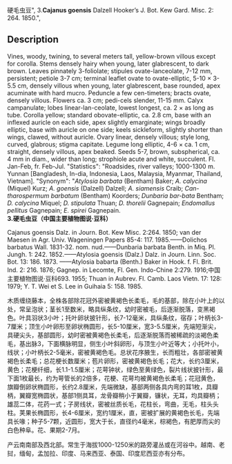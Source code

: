 硬毛虫豆",
3.**Cajanus goensis** Dalzell Hooker’s J. Bot. Kew Gard. Misc. 2: 264. 1850.",

## Description
Vines, woody, twining, to several meters tall, yellow-brown villous except for corolla. Stems densely hairy when young, later glabrescent, to dark brown. Leaves pinnately 3-foliolate; stipules ovate-lanceolate, 7-12 mm, persistent; petiole 3-7 cm; terminal leaflet ovate to ovate-elliptic, 5-10 × 3-5.5 cm, densely villous when young, later glabrescent, base rounded, apex acuminate with hard mucro. Peduncle a few cen-timeters; bracts ovate, densely villous. Flowers ca. 3 cm; pedi-cels slender, 11-15 mm. Calyx campanulate; lobes linear-lan-ceolate, lowest longest, ca. 2 × as long as tube. Corolla yellow; standard obovate-elliptic, ca. 2.8 cm, base with an inflexed auricle on each side, apex slightly emarginate; wings broadly elliptic, base with auricle on one side; keels sickleform, slightly shorter than wings, clawed, without auricle. Ovary linear, densely villous; style long, curved, glabrous; stigma capitate. Legume long elliptic, 4-6 × ca. 1 cm, straight, densely villous, apex beaked. Seeds 5-7, brown, subspherical, ca. 4 mm in diam., wider than long; strophiole acute and white, succulent. Fl. Jan-Feb, fr. Feb-Jul.
  "Statistics": "Roadsides, river valleys; 1000-1300 m. Yunnan [Bangladesh, In-dia, Indonesia, Laos, Malaysia, Myanmar, Thailand, Vietnam].
  "Synonym": "*Atylosia barbata* (Bentham) Baker; *A. calycina* (Miquel) Kurz; *A. goensis* (Dalzell) Dalzell; *A. siamensis* Craib; *Can-tharospermum barbatum* (Bentham) Koorders; *Dunbaria bar-bata* Bentham; *D. calycina* Miquel; *D. stipulata* Thuan; *D. thorelii* Gagnepain; *Endomallus pellitus* Gagnepain; *E. spirei* Gagnepain.
**3.硬毛虫豆（中国主要植物图说·豆科）**

Cajanus goensis Dalz. in Journ. Bot. Kew Misc. 2:264. 1850; van der Maesen in Agr. Univ. Wageningen Papers 85-4: 117. 1985.——Dolichos barbatus Wall. 1831-32. nom. nud.——Dunbaria barbata Benth. in Miq. Pl. Jungh. 1: 242. 1852.——Atylosia goensis (Dalz.) Dalz. in Journ. Linn. Soc. Bot. 13: 186. 1873. ——Atylosia babarta (Benth.) Baker in Hook. f. Fl. Brit. Ind. 2: 216. 1876; Gagnep. in Lecomte, Fl. Gen. Indo-Chine 2:279. 1916;中国主要植物图说·豆科693. 1955; Thuan in Aubrev. Fl. Camb. Laos Vietn. 17: 128: 1979; Y. T. Wei et S. Lee in Guihaia 5: 158. 1985.

木质缠绕藤本，全株各部除花冠外密被黄褐色长柔毛，毛的基部，除在小叶上的以处，常呈泡状；茎长1至数米，略具纵条纹，幼时密被毛，后逐渐脱落，变黑褐色。叶具羽状3小叶；托叶卵状披针形，长7-12毫米，具纵条纹，宿存；叶柄长3-7厘米；顶生小叶卵形至卵状椭圆形，长5-10厘米，宽3-5.5厘米，先端短渐尖，具硬尖头，基部圆形，幼时密被黄褐色长柔毛，后逐渐脱落而被稀疏的淡褐色柔毛，基出脉3，下面横脉明显，侧生小叶斜卵形，与顶生小叶近等大；小托叶小，线状；小叶柄长2-5毫米，密被黄褐色毛。总状花序腋生，长而粗壮，各部密被黄褐色长柔毛；总花梗长数厘米；苞片卵形，密被黄褐色长毛；花大，长约3厘米，黄色；花梗纤细，长1.1-1.5厘米；花萼钟状，绿色至黄绿色，裂片线状披针形，最下面1枚最长，约为萼管长的2倍多，花梗、花萼均被黄褐色长柔毛；花冠黄色，旗瓣倒卵状椭圆形，长约2.8厘米，先端微缺，基部两侧各具内弯的耳1枚，具瓣柄，翼瓣宽椭圆状，基部1侧具耳，龙骨瓣稍小于翼瓣，镰状，无耳，均具瓣柄；雄蕊二体，花药一式；子房线状，密被丝质长毛，花柱长，弯曲，无毛，柱头头柱。荚果长椭圆形，长4-6厘米，宽约1厘米，直，密被扩展的黄褐色长毛，先端具长喙；种子5-7颗，近圆形，宽大于长，直径约4毫米，棕褐色，有肥厚而尖的白色种阜。花、果期2-7月。

产云南南部及西北部。常生于海拔1000-1250米的路旁灌丛或在河谷中。越南、老挝，缅甸，孟加拉、印度、马来西亚、泰国、印度尼西亚亦有分布。
